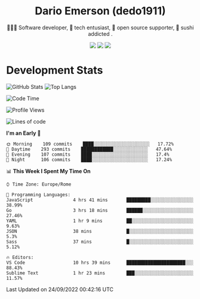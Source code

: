 <div align="center">
  
# Dario Emerson (dedo1911)
👨🏼‍💻 Software developer, 🔧 tech entusiast, 🙌 open source supporter, 🍣 sushi addicted .

[![](https://img.shields.io/badge/-Linkedin-informational?style=for-the-badge&logo=linkedin&logoColor=white&color=2867B2)](http://linkedin.com/in/dedo1911)
[![](https://img.shields.io/badge/-Telegram-informational?style=for-the-badge&logo=telegram&logoColor=white&color=0088cc)](https://t.me/dedo1911)
[![](https://img.shields.io/badge/-Facebook-informational?style=for-the-badge&logo=facebook&logoColor=white&color=3b5998)](https://fb.com/dedo1911)

</div>

# Development Stats

![GitHub Stats](https://github-readme-stats.vercel.app/api?username=dedo1911&hide=&count_private=true&title_color=84cc16&text_color=ffffff&icon_color=84cc16&bg_color=1c1917&hide_border=true&border_radius=0&show_icons=true)
![Top Langs](https://github-readme-stats.vercel.app/api/top-langs/?username=dedo1911&theme=chartreuse-dark&layout=compact)

<!--START_SECTION:waka-->
![Code Time](http://img.shields.io/badge/Code%20Time-966%20hrs%2058%20mins-blue)

![Profile Views](http://img.shields.io/badge/Profile%20Views-1-blue)

![Lines of code](https://img.shields.io/badge/From%20Hello%20World%20I%27ve%20Written-60%20Thousand%20lines%20of%20code-blue)

**I'm an Early 🐤** 

```text
🌞 Morning    109 commits    ████░░░░░░░░░░░░░░░░░░░░░   17.72% 
🌆 Daytime    293 commits    ████████████░░░░░░░░░░░░░   47.64% 
🌃 Evening    107 commits    ████░░░░░░░░░░░░░░░░░░░░░   17.4% 
🌙 Night      106 commits    ████░░░░░░░░░░░░░░░░░░░░░   17.24%

```


📊 **This Week I Spent My Time On** 

```text
⌚︎ Time Zone: Europe/Rome

💬 Programming Languages: 
JavaScript               4 hrs 41 mins       █████████░░░░░░░░░░░░░░░░   38.99% 
Go                       3 hrs 18 mins       ██████░░░░░░░░░░░░░░░░░░░   27.46% 
YAML                     1 hr 9 mins         ██░░░░░░░░░░░░░░░░░░░░░░░   9.63% 
JSON                     38 mins             █░░░░░░░░░░░░░░░░░░░░░░░░   5.3% 
Sass                     37 mins             █░░░░░░░░░░░░░░░░░░░░░░░░   5.12%

🔥 Editors: 
VS Code                  10 hrs 39 mins      ██████████████████████░░░   88.43% 
Sublime Text             1 hr 23 mins        ███░░░░░░░░░░░░░░░░░░░░░░   11.57%

```


 Last Updated on 24/09/2022 00:42:16 UTC
<!--END_SECTION:waka-->

<!--
**dedo1911/dedo1911** is a ✨ _special_ ✨ repository because its `README.md` (this file) appears on your GitHub profile.

Here are some ideas to get you started:

- 🔭 I’m currently working on ...
- 🌱 I’m currently learning ...
- 👯 I’m looking to collaborate on ...
- 🤔 I’m looking for help with ...
- 💬 Ask me about ...
- 📫 How to reach me: ...
- 😄 Pronouns: ...
- ⚡ Fun fact: ...
-->

